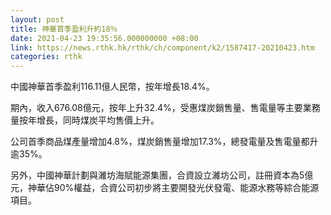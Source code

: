 ```yaml
---
layout: post
title: 神華首季盈利升約18％
date: 2021-04-23 19:35:56.000000000 +08:00
link: https://news.rthk.hk/rthk/ch/component/k2/1587417-20210423.htm
categories: rthk
---
```


中國神華首季盈利116.11億人民幣，按年增長18.4%。

期內，收入676.08億元，按年上升32.4%，受惠煤炭銷售量、售電量等主要業務量按年增長，同時煤炭平均售價上升。

公司首季商品煤產量增加4.8%，煤炭銷售量增加17.3%，總發電量及售電量都升逾35%。

另外，中國神華計劃與濰坊海賦能源集團，合資設立濰坊公司，註冊資本為5億元，神華佔90%權益，合資公司初步將主要開發光伏發電、能源水務等綜合能源項目。
